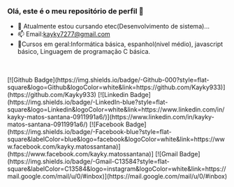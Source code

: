 ### Olá, este é o meu repositório de perfil 👋

- 🌱 Atualmente estou cursando etec(Desenvolvimento de sistema)...
- 📫 Email:kayky7277@gmail.com<br>
- 🌱Cursos em geral:Informática básica, espanhol(nivel médio), javascript básico, Linguagem de programação C básica.
<br>
<br>
[![Github Badge](https://img.shields.io/badge/-Github-000?style=flat-square&logo=Github&logoColor=white&link=https://github.com/Kayky933)](https://github.com/Kayky933)
[![Linkedin Badge](https://img.shields.io/badge/-LinkedIn-blue?style=flat-square&logo=Linkedin&logoColor=white&link=https://www.linkedin.com/in/kayky-matos-santana-0911991a6/)](https://www.linkedin.com/in/kayky-matos-santana-0911991a6/)
[![Facebook Badge](https://img.shields.io/badge/-Facebook-blue?style=flat-square&labelColor=blue&logo=facebook&logoColor=white&link=https://www.facebook.com/kayky.matossantana)](https://www.facebook.com/kayky.matossantana)]
[![Gmail Badge](https://img.shields.io/badge/-Gmail-C13584?style=flat-square&labelColor=C13584&logo=instagram&logoColor=white&link=https://mail.google.com/mail/u/0/#inbox)](https://mail.google.com/mail/u/0/#inbox)


